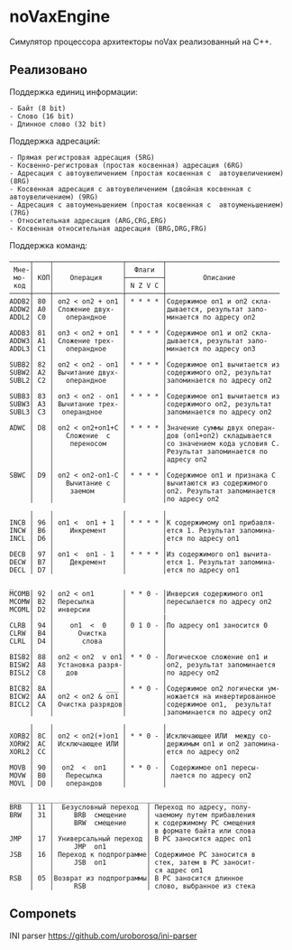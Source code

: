 
# noVaxEngine

Симулятор процессора архитекторы noVax реализованный на C++.




## Реализовано 

Поддержка единиц информации:

    - Байт (8 bit)
    - Слово (16 bit)
    - Длинное слово (32 bit)

Поддержка адресаций:

    - Прямая регистровая адресация (5RG)
    - Косвенно-регистровая (простая косвенная) адресация (6RG)
    - Адресация с автоувеличением (простая косвенная с  автоувеличением)  (8RG)
    - Косвенная адресация с автоувеличением (двойная косвенная с автоувеличением) (9RG)
    - Адресация с автоуменьшением (простая косвенная с  автоуменьшением) (7RG)
    - Относительная адресация (ARG,CRG,ERG)
    - Косвенная относительная адресация (BRG,DRG,FRG)


Поддержка команд:

    ─────┬────┬─────────────────┬─────────┬────────────────────────────
     Мне-│    │                 │  Флаги  │
     мо- │ КОП│    Операция     ├─────────┤         Описание
     код │    │                 │ N Z V C │
    ─────┼────┼─────────────────┼─────────┼────────────────────────────
    ADDB2│ 80 │ оп2 < оп2 + оп1 │ * * * * │Содержимое оп1 и оп2 скла-
    ADDW2│ A0 │ Сложение двух-  │         │дывается, результат запо-
    ADDL2│ C0 │   операндное    │         │минается по адресу оп2
         │    │                 │         │
    ADDB3│ 81 │ оп3 < оп2 + оп1 │ * * * * │Содержимое оп1 и оп2 скла-
    ADDW3│ A1 │ Сложение трех-  │         │дывается, результат запо-
    ADDL3│ C1 │   операндное    │         │минается по адресу оп3
         │    │                 │         │
    SUBB2│ 82 │ оп2 < оп2 - оп1 │ * * * * │Содержимое оп1 вычитается из
    SUBW2│ A2 │ Вычитание двух- │         │содержимого оп2, результат
    SUBL2│ C2 │   операндное    │         │запоминается по адресу оп2
         │    │                 │         │
    SUBB3│ 83 │ оп3 < оп2 - оп1 │ * * * * │Содержимое оп1 вычитается из
    SUBW3│ A3 │ Вычитание трех- │         │содержимого оп2, результат
    SUBL3│ C3 │  операндное     │         │запоминается по адресу оп2
         │    │                 │         │
    ADWC │ D8 │ оп2 < оп2+оп1+С │ * * * * │Значение суммы двух операн-
         │    │   Сложение  с   │         │дов (оп1+оп2) складывается
         │    │    переносом    │         │со значением кода условия С.
         │    │                 │         │Результат запоминается по
         │    │                 │         │адресу оп2
         │    │                 │         │
    SBWC │ D9 │ оп2 < оп2-оп1-С │ * * * * │Содержимое оп1 и признака С
         │    │   Вычитание с   │         │вычитаются из содержимого
         │    │    заемом       │         │оп2. Результат запоминается
         │    │                 │         │по адресу оп2

         │    │                 │         │
    INCB │ 96 │ оп1 <  оп1 + 1  │ * * * * │К содержимому оп1 прибавля-
    INCW │ B6 │    Инкремент    │         │ется 1. Результат запомина-
    INCL │ D6 │                 │         │ется по адресу оп1
         │    │                 │         │
    DECB │ 97 │ оп1 <  оп1 - 1  │ * * * * │Из содержимого оп1 вычита-
    DECW │ B7 │    Декремент    │         │ется 1. Результат запомина-
    DECL │ D7 │                 │         │ется по адресу оп1

    _
    MCOMB│ 92 │ оп2 < оп1       │ * * 0 - │Инверсия содержимого оп1
    MCOMW│ B2 │ Пересылка       │         │пересылается по адресу оп2
    MCOML│ D2 │ инверсии        │         │
         │    │                 │         |
    CLRB │ 94 │    оп1  <  0    │ 0 1 0 - │По адресу оп1 заносится 0
    CLRW │ B4 │      Очистка    │         │
    CLRL │ D4 │       слова     │         │
         │    │                 │         │
    BISB2│ 88 │ оп2 < оп2  v оп1│ * * 0 - │Логическое сложение оп1 и
    BISW2│ A8 │ Установка разря-│         │оп2, результат запоминается
    BISL2│ C8 │   дов           │         │по адресу оп2
         │    │                 │         │
    BICB2│ 8A │             ___ │ * * 0 - │Содержимое оп2 логически ум-
    BICW2│ AA │ оп2 < оп2 & оп1 │         │ножается на инвертированное
    BICL2│ CA │ Очистка разрядов│         │содержимое оп1,  результат
         │    │                 │         │запоминается по адресу оп2

         │    │                 │         │
    XORB2│ 8C │ оп2 < оп2(+)оп1 │ * * 0 - │Исключающее ИЛИ  между со-
    XORW2│ AC │ Исключающее ИЛИ │         │держимым оп1 и оп2 запомина-
    XORL2│ CC │                 │         │ется по адресу оп2
         │    │                 │         │
    MOVB │ 90 │  оп2  <  оп1    │ * * 0 - │ Содержимое оп1 пересы-
    MOVW │ B0 │   Пересылка     │         │ лается по адресу оп2
    MOVL │ D0 │   операндов     │         │

    ___________________________________________________________
    BRB  │ 11 │  Безусловный переход  │ Переход по адресу, полу-
    BRW  │ 31 │     BRB  смещение     │ чаемому путем прибавления
         │    │     BRW  смещение     │ к содержимому PC смещения
         │    │                       │ в формате байта или слова
    JMP  │ 17 │ Универсальный переход │ В PC заносится адрес оп1
         │    │     JMP  оп1          │
    JSB  │ 16 │ Переход к подпрограмме│ Содержимое PC заносится в
         │    │     JSB  оп1          │ стек, затем в PC заносит-
         │    │                       │ ся адрес оп1
    RSB  │ 05 │Возврат из подпрограммы│ В PC заносится длинное
         │    │     RSB               │ слово, выбранное из стека










## Componets
INI parser
https://github.com/uroborosq/ini-parser